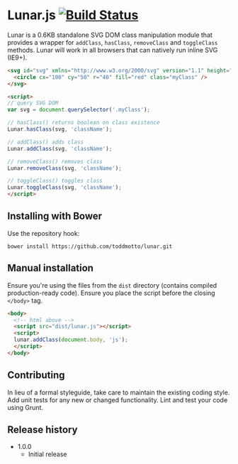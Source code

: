 # Lunar.js [![Build Status](https://travis-ci.org/toddmotto/lunar.png)](https://travis-ci.org/toddmotto/lunar)

Lunar is a 0.6KB standalone SVG DOM class manipulation module that provides a wrapper for `addClass`, `hasClass`, `removeClass` and `toggleClass` methods. Lunar will work in all browsers that can natively run inline SVG (IE9+).

```html
<svg id="svg" xmlns="http://www.w3.org/2000/svg" version="1.1" height="190">
  <circle cx="100" cy="50" r="40" fill="red" class="myClass" />
</svg>

<script>
// query SVG DOM
var svg = document.querySelector('.myClass');

// hasClass() returns boolean on class existence
Lunar.hasClass(svg, 'className');

// addClass() adds class
Lunar.addClass(svg, 'className');

// removeClass() removes class
Lunar.removeClass(svg, 'className');

// toggleClass() toggles class
Lunar.toggleClass(svg, 'className');
</script>
```

## Installing with Bower
Use the repository hook:

```
bower install https://github.com/toddmotto/lunar.git
```

## Manual installation
Ensure you're using the files from the `dist` directory (contains compiled production-ready code). Ensure you place the script before the closing `</body>` tag.
  
```html
<body>
  <!-- html above -->
  <script src="dist/lunar.js"></script>
  <script>
  lunar.addClass(document.body, 'js');
  </script>
</body>
```

## Contributing
In lieu of a formal styleguide, take care to maintain the existing coding style. Add unit tests for any new or changed functionality. Lint and test your code using Grunt.

## Release history

- 1.0.0
  - Initial release
